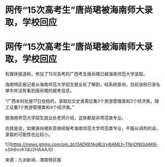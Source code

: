 # 网传“15次高考生”唐尚珺被海南师大录取，学校回应

# 网传“15次高考生”唐尚珺被海南师大录取，学校回应

有媒体报道称，参加了15次高考的广西考生唐尚珺已被海南师范大学录取。

海南特区报记者从海南师范大学招生就业处了解到，经系统查询，目前该校已录名单中并没有看到唐尚珺的报考信息。

“广西本科批是17日投档的，录取后文史类需征集2个旅游管理类和3个经济类，理工征集1个旅游管理类和4个经济类。”

据海南师范大学招生就业处老师介绍，这些都是非师范类专业。

也就是说，如果唐尚珺执意继续报考海南师范大学师范类专业，不服从调剂的话，录取的可能性也比较小。

![](https://inews.gtimg.com/om_bt/OADKEfAg8LVxj6AMLh-TNnONtGd4KK-
xSlh6vvK7dU2HAAA/0)

来源：九派新闻、海南特区报

